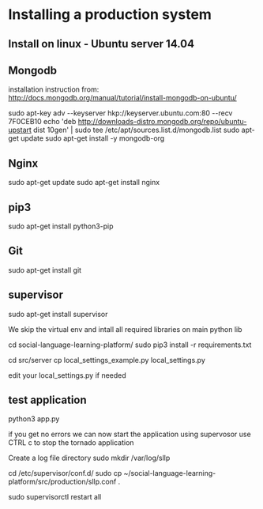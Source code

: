 Installing a production system
==============================



Install on linux - Ubuntu server 14.04
--------------------------------------

Mongodb
-------
installation instruction from:
http://docs.mongodb.org/manual/tutorial/install-mongodb-on-ubuntu/

sudo apt-key adv --keyserver hkp://keyserver.ubuntu.com:80 --recv 7F0CEB10
echo 'deb http://downloads-distro.mongodb.org/repo/ubuntu-upstart dist 10gen' | sudo tee /etc/apt/sources.list.d/mongodb.list
sudo apt-get update
sudo apt-get install -y mongodb-org

Nginx
-----
sudo apt-get update
sudo apt-get install nginx

pip3
----
sudo apt-get install python3-pip

Git
---
sudo apt-get install git

supervisor
----------
sudo apt-get install supervisor


We skip the virtual env and intall all required libraries on main python lib

cd social-language-learning-platform/
sudo pip3 install -r requirements.txt

cd src/server
cp local_settings_example.py local_settings.py

edit your local_settings.py if needed

test application
----------------
python3 app.py

if you get no errors we can now start the application using supervosor
use CTRL c to stop the tornado application






Create a log file directory 
sudo mkdir /var/log/sllp


cd /etc/supervisor/conf.d/
sudo cp ~/social-language-learning-platform/src/production/sllp.conf .

sudo supervisorctl restart all





